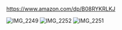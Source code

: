 https://www.amazon.com/dp/B08RYKRLKJ

![IMG_2249](https://github.com/garyrtl/rig-spring-isolator/assets/5888678/4da78192-76ff-4c2c-a5d6-608ba025d9b8)
![IMG_2252](https://github.com/garyrtl/rig-spring-isolator/assets/5888678/8a083893-f1cc-4a09-8d9f-443ae31fe4fd)
![IMG_2251](https://github.com/garyrtl/rig-spring-isolator/assets/5888678/4c0f26e6-4fc9-4214-8b94-be5dd7c23826)
